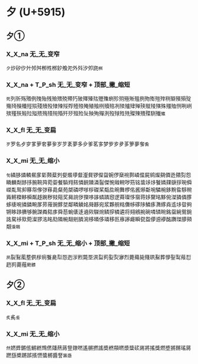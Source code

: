 # 夕 (U+5915)

## 夕①

### X_X_na 无_无_变窄
`夕`㶤矽㐴㚈邜舛栁夝桞釸飧夗外斘汐夘䛄`桝`

### X_X_na + T_P_sh 无_无_变窄 + 顶部_撇_缩短 
`死`列歽殇㱪例㱱殆残殮㱬殑殢㱙㱟殬殝㱠㱹㱷蛚殄㱚殛㱤殟挒歾㱶㱯㱰䅀㱸殯殞㱨殤㱦殠殲殌殒殘㱵殁殔㱫㱣殍殪㱢殗殖飱栵殰殕冽㱩㱺肂殚殎殧㱥殥殊殭殈㤡咧峢殡殣殀㱭㱞㱲㱮殦㱴㱧殙歼㱛殂殓㱜殃殉殫洌歿殏殅㱡殩殐殨殜䮋殱`㱻`

### X_X_fl 无_无_变扁
`歹`罗名歺穸㗬萝㚚㱳㚉岁芕袲夢多㒱爹茗㝖梦㱔㱑夛茤箩夣奓`夤`

### X_X_mi 无_无_缩小
`匇`繗䏧燐轔䱗扅㣓顭薒刿㛑爘㙹韰瀣䝳锣儏㽜婉㑩椉䘼鄸嶙㒠屍鹓燦㚋僲迯㚍劽怨瞵麟㔂䬷拸腕䩩荈菀妴餐䮼翙㚊憐䩊䫰潾䶛傑惋䑟䡝哕䇟铭螀䇋㶴䬸嫾㚌㗮拶琬僢嵥亃鸳卶簃㠾偧㢷䔟䳃粲苑桀磷啰嗲桚磔桨甐夞晼舞椤佲酱熪斴埦驎椀鉹黦䀤䮈䝹䑞鳉榤䡔橓粼趍踠秽㩼郺奖曻䛷㑕搩哆誃䗲蹸惌逻蕣璨恀䗕蒋姼䵫㫥黟倇滐獜僯䐒蛥橠啘撛鏻畹㞔茒蕵豌䵙㘶鄰疄䚬姳䑝夦宛浆夥䑱䊅儛㡅䃎陊鱗痑㵲䋾㷠䢣垑眢夠锵眵跢䒉够䯛謋粦夡㢁舜葾蜿㒅迻䢯㷇䮪焥鳞摉橉遴将翗鵷捥碗噒辚睕銘䖤綩鴛鋺詺駌袳㰷箢澯猡洺眳㱝隣帵翷剜膦涴栘暽侈璘移㔰㢋謻㿐瞬㼝盌儚䢬䙦酩躌㻧䑅䫂䚏`濥䴄`

### X_X_mi + T_P_sh 无_无_缩小 + 顶部_撇_缩短
`夙`裂鴷㓘塟㑉㭮㾐餮臰㡂㤪迾㳨煭斃㘸洬㽝茢姴烮㝱烈薨薚毙䉔珟鮤葬懜銐䴕薞㤠趔峛薧薤`颲髒`

## 夕②

### X_X_fl 无_无_变扁
`炙`䏑`䚻`

### X_X_mi 无_无_缩小
`然`㜣㢡鏘㑾鱂繎䳿㒄㸋䔳蔣豋爒嘫遙䒂撚謠奬橪頯㬗漿䊢䂹嶈將搖獎燃墏摪䵁瑤䉃蹨䌛槳蹡䟸㨱㦓螿㯍醬詧`䵼邎`